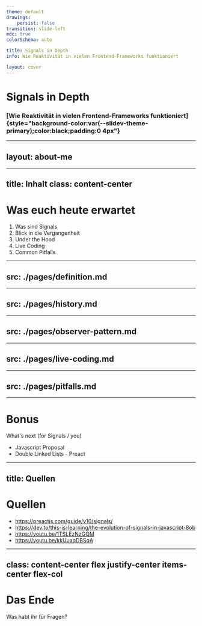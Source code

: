 ```yaml
---
theme: default
drawings:
    persist: false
transition: slide-left
mdc: true
colorSchema: auto

title: Signals in Depth
info: Wie Reaktivität in vielen Frontend-Frameworks funktioniert

layout: cover
---
```


# Signals in Depth

### [Wie Reaktivität in vielen Frontend-Frameworks funktioniert]{style="background-color:var(--slidev-theme-primary);color:black;padding:0 4px"}

---
layout: about-me
---

---
title: Inhalt
class: content-center
---

# Was euch heute erwartet

1. Was sind Signals
2. Blick in die Vergangenheit
3. Under the Hood
4. Live Coding
5. Common Pitfalls

---
src: ./pages/definition.md
---

---
src: ./pages/history.md
---

---
src: ./pages/observer-pattern.md
---

---
src: ./pages/live-coding.md
---

---
src: ./pages/pitfalls.md
---

---

# Bonus

What's next (for Signals / you)

- Javascript Proposal
- Double Linked Lists - Preact

---
title: Quellen
---

# Quellen

- https://preactjs.com/guide/v10/signals/
- https://dev.to/this-is-learning/the-evolution-of-signals-in-javascript-8ob
- https://youtu.be/1TSLEzNzGQM
- https://youtu.be/kkUuaqDBSqA

---
class: content-center flex justify-center items-center flex-col
---

# Das Ende

Was habt ihr für Fragen?
